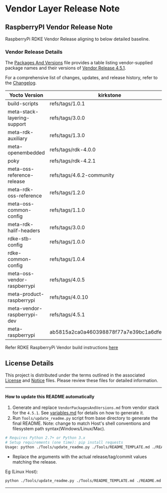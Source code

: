 # Vendor Layer Release Note
## RaspberryPI Vendor Release Note
RaspberryPi RDKE Vendor Release aligning to below detailed baseline.

### Vendor Release Details
The [Packages And Versions](VendorPackagesAndVersions.md) file provides a table listing vendor-supplied package names and their versions of [Vendor Release 4.5.1](https://github.com/rdkcentral/vendor-manifest-raspberrypi/releases/tag/4.5.1).

For a comprehensive list of changes, updates, and release history, refer to the [Changelog](CHANGELOG.md).

| Yocto Version | kirkstone |
|--------------|-----------------|
| build-scripts | refs/tags/1.0.1 |
| meta-stack-layering-support | refs/tags/3.0.0 |
| meta-rdk-auxiliary | refs/tags/1.3.0 |
| meta-openembedded | refs/tags/rdk-4.0.0 |
| poky | refs/tags/rdk-4.2.1 |
| meta-oss-reference-release | refs/tags/4.6.2-community |
| meta-rdk-oss-reference | refs/tags/1.2.0 |
| meta-oss-common-config | refs/tags/1.1.0 |
| meta-rdk-halif-headers | refs/tags/3.0.0 |
| rdke-stb-config | refs/tags/1.0.0 |
| rdke-common-config | refs/tags/1.0.4 |
| meta-oss-vendor-raspberrypi | refs/tags/4.0.5 |
| meta-product-raspberrypi | refs/tags/4.0.10 |
| meta-vendor-raspberrypi-dev | refs/tags/4.5.1 |
| meta-raspberrypi | ab5815a2ca0a460398878f77a7e39bc1a6dfe0bf |

Refer RDKE RaspberryPi Vendor build instructions [here](https://github.com/rdkcentral/vendor-manifest-raspberrypi?tab=readme-ov-file#vendor-manifest-raspberrypi)

## License Details
This project is distributed under the terms outlined in the associated [License](LICENSE) and [Notice](NOTICE) files. Please review these files for detailed information.

---

#### How to update this README automatically

1. Generate and replace `VendorPackagesAndVersions.md` from vendor stack for the `4.5.1`. See [variables.md](https://github.com/rdkcentral/meta-stack-layering-support/blob/main/docs/variables.md) for details on how to generate it.
2. Run `Tools/update_readme.py` script from base directory to generate the final README. Note: change to match Host's shell conventions and filesystem path syntax(Windows/Linux/Mac).
```sh
# Requires Python 2.7+ or Python 3.x
# Setup requirements (one time): pip install requests
Usage: python ./Tools/update_readme.py ./Tools/README_TEMPLATE.md ./README.md <MANIFEST_NAME> 4.5.1
```
- Replace the arguments with the actual release/tag/commit values matching the release.

Eg (Linux Host):
```sh
python ./Tools/update_readme.py ./Tools/README_TEMPLATE.md ./README.md rdke-raspberrypi.xml 4.5.1
```

---
